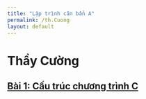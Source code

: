 ```yaml
---
title: "Lập trình căn bẩn A"
permalink: /th.Cuong
layout: default
---
```


# **Thầy Cường**

## [Bài 1: Cấu trúc chương trình C](./1.%20C%E1%BA%A5u%20tr%C3%BAc%20ch%C6%B0%C6%A1ng%20tr%C3%ACnh%20C/)
